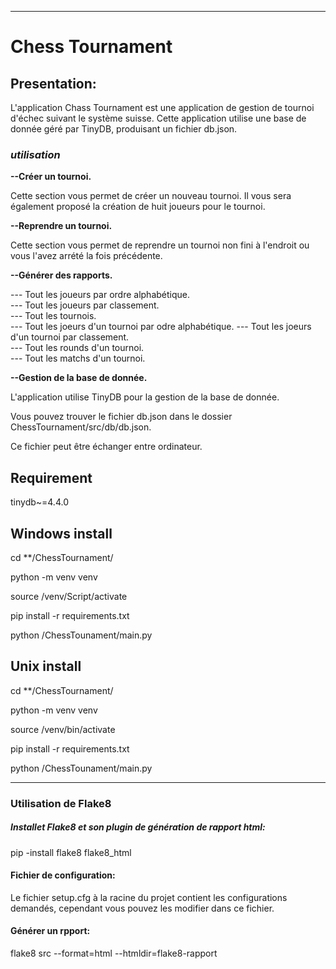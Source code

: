 ***********************************************************************************************************************
#                                                        **Chess Tournament**
## **Presentation:**

L'application Chass Tournament est une application de gestion de tournoi d'échec suivant le système suisse.
Cette application utilise une base de donnée géré par TinyDB, produisant un fichier db.json.


### **_utilisation_**

**--Créer un tournoi.**

Cette section vous permet de créer un nouveau tournoi.
Il vous sera également proposé la création de huit joueurs pour le tournoi.

**--Reprendre un tournoi.**

Cette section vous permet de reprendre un tournoi non fini à l'endroit
ou vous l'avez arrété la fois précédente.

**--Générer des rapports.**

---  Tout les joueurs par ordre alphabétique.            
---  Tout les joueurs par classement.                    
---  Tout les tournois.                                  
---  Tout les joeurs d\'un tournoi par odre alphabétique.
---  Tout les joeurs d\'un tournoi par classement.       
---  Tout les rounds d\'un tournoi.                      
---  Tout les matchs d\'un tournoi.                      
                                    
**--Gestion de la base de donnée.**

L'application utilise TinyDB pour la gestion de la base de donnée.

Vous pouvez trouver le fichier db.json dans le dossier ChessTournament/src/db/db.json.

Ce fichier peut être échanger entre ordinateur.

## **Requirement**

tinydb~=4.4.0

## **Windows install**

cd **/ChessTournament/

python -m venv venv

source /venv/Script/activate

pip install -r requirements.txt

python /ChessTounament/main.py

## **Unix install**

cd **/ChessTournament/

python -m venv venv

source /venv/bin/activate

pip install -r requirements.txt

python /ChessTounament/main.py

------------------------------------------------------------
### **Utilisation de Flake8**

##### **Installet Flake8 et son plugin de génération de rapport html:**

pip -install flake8 flake8_html

#### **Fichier de configuration:**

Le fichier setup.cfg à la racine du projet contient les configurations
demandés, cependant vous pouvez les modifier dans ce fichier.

#### **Générer un rpport:**

flake8 src --format=html --htmldir=flake8-rapport


